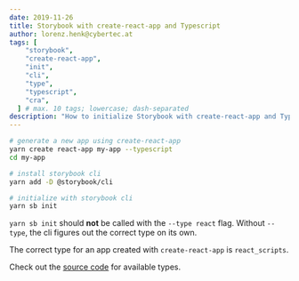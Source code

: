 ```yaml
---
date: 2019-11-26
title: Storybook with create-react-app and Typescript
author: lorenz.henk@cybertec.at
tags: [
    "storybook",
    "create-react-app",
    "init",
    "cli",
    "type",
    "typescript",
    "cra",
  ] # max. 10 tags; lowercase; dash-separated
description: "How to initialize Storybook with create-react-app and Typescript"
---
```


```bash
# generate a new app using create-react-app
yarn create react-app my-app --typescript
cd my-app

# install storybook cli
yarn add -D @storybook/cli

# initialize with storybook cli
yarn sb init
```

`yarn sb init` should **not** be called with the `--type react` flag.
Without `--type`, the cli figures out the correct type on its own.

The correct type for an app created with `create-react-app` is `react_scripts`.

Check out the [source code](https://github.com/storybookjs/storybook/blob/f2ed83b7fc6c41eb790001edb085f57bd327827f/lib/cli/lib/project_types.js#L3) for available types.
